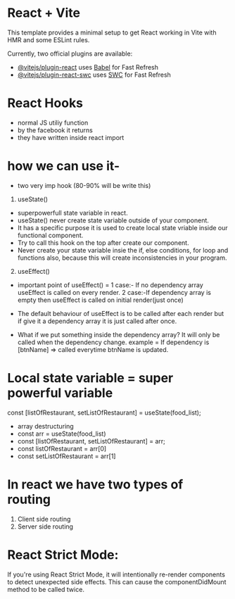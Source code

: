 # React + Vite

This template provides a minimal setup to get React working in Vite with HMR and some ESLint rules.

Currently, two official plugins are available:

- [@vitejs/plugin-react](https://github.com/vitejs/vite-plugin-react/blob/main/packages/plugin-react/README.md) uses [Babel](https://babeljs.io/) for Fast Refresh
- [@vitejs/plugin-react-swc](https://github.com/vitejs/vite-plugin-react-swc) uses [SWC](https://swc.rs/) for Fast Refresh

# React Hooks

- normal JS utiliy function
- by the facebook it returns
- they have written inside react import

# how we can use it-

- two very imp hook (80-90% will be write this)

1. useState()

- superpowerfull state variable in react.
- useState() never create state variable outside of your component.
- It has a specific purpose it is used to create local state vriable inside our functional component.
- Try to call this hook on the top after create our component.
- Never create your state variable insie the if, else conditions, for loop and functions also, because this will create inconsistencies in your program.

2. useEffect()

- important point of useEffect() =
  1 case:- If no dependency array useEffect is called on every render.
  2 case:-If dependency array is empty then useEffect is called on initial render(just once)

- The default behaviour of useEffect is to be called after each render but if give it a dependency array it is just called after once.
- What if we put something inside the dependency array?
  It will only be called when the dependency change.
  example = If dependency is [btnName] => called everytime btnName is updated.

# Local state variable = super powerful variable

const [listOfRestaurant, setListOfRestaurant] = useState(food_list);

- array destructuring
- const arr = useState(food_list)
- const [listOfRestaurant, setListOfRestaurant] = arr;
- const listOfRestaurant = arr[0]
- const setListOfRestaurant = arr[1]

# In react we have two types of routing

1. Client side routing
2. Server side routing

# React Strict Mode:

If you're using React Strict Mode, it will intentionally re-render components to detect unexpected side effects. This can cause the componentDidMount method to be called twice.
